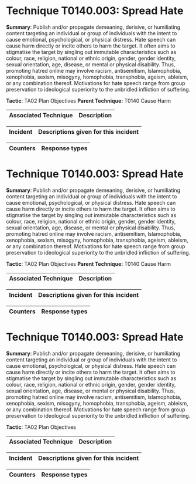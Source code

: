 # Technique T0140.003: Spread Hate

**Summary**: Publish and/or propagate demeaning, derisive, or humiliating content targeting an individual or group of individuals with the intent to cause emotional, psychological, or physical distress. Hate speech can cause harm directly or incite others to harm the target. It often aims to stigmatise the target by singling out immutable characteristics such as colour, race, religion, national or ethnic origin, gender, gender identity, sexual orientation, age, disease, or mental or physical disability. Thus, promoting hatred online may involve racism, antisemitism, Islamophobia, xenophobia, sexism, misogyny, homophobia, transphobia, ageism, ableism, or any combination thereof. Motivations for hate speech range from group preservation to ideological superiority to the unbridled infliction of suffering.       

**Tactic**: TA02 Plan Objectives **Parent Technique:** T0140 Cause Harm


| Associated Technique | Description |
| --------- | ------------------------- |



| Incident | Descriptions given for this incident |
| -------- | -------------------- |



| Counters | Response types |
| -------- | -------------- |


# Technique T0140.003: Spread Hate

**Summary**: Publish and/or propagate demeaning, derisive, or humiliating content targeting an individual or group of individuals with the intent to cause emotional, psychological, or physical distress. Hate speech can cause harm directly or incite others to harm the target. It often aims to stigmatise the target by singling out immutable characteristics such as colour, race, religion, national or ethnic origin, gender, gender identity, sexual orientation, age, disease, or mental or physical disability. Thus, promoting hatred online may involve racism, antisemitism, Islamophobia, xenophobia, sexism, misogyny, homophobia, transphobia, ageism, ableism, or any combination thereof. Motivations for hate speech range from group preservation to ideological superiority to the unbridled infliction of suffering.       

**Tactic**: TA02 Plan Objectives **Parent Technique:** T0140 Cause Harm


| Associated Technique | Description |
| --------- | ------------------------- |



| Incident | Descriptions given for this incident |
| -------- | -------------------- |



| Counters | Response types |
| -------- | -------------- |


# Technique T0140.003: Spread Hate

**Summary**: Publish and/or propagate demeaning, derisive, or humiliating content targeting an individual or group of individuals with the intent to cause emotional, psychological, or physical distress. Hate speech can cause harm directly or incite others to harm the target. It often aims to stigmatise the target by singling out immutable characteristics such as colour, race, religion, national or ethnic origin, gender, gender identity, sexual orientation, age, disease, or mental or physical disability. Thus, promoting hatred online may involve racism, antisemitism, Islamophobia, xenophobia, sexism, misogyny, homophobia, transphobia, ageism, ableism, or any combination thereof. Motivations for hate speech range from group preservation to ideological superiority to the unbridled infliction of suffering.       

**Tactic**: TA02 Plan Objectives


| Associated Technique | Description |
| --------- | ------------------------- |



| Incident | Descriptions given for this incident |
| -------- | -------------------- |



| Counters | Response types |
| -------- | -------------- |


